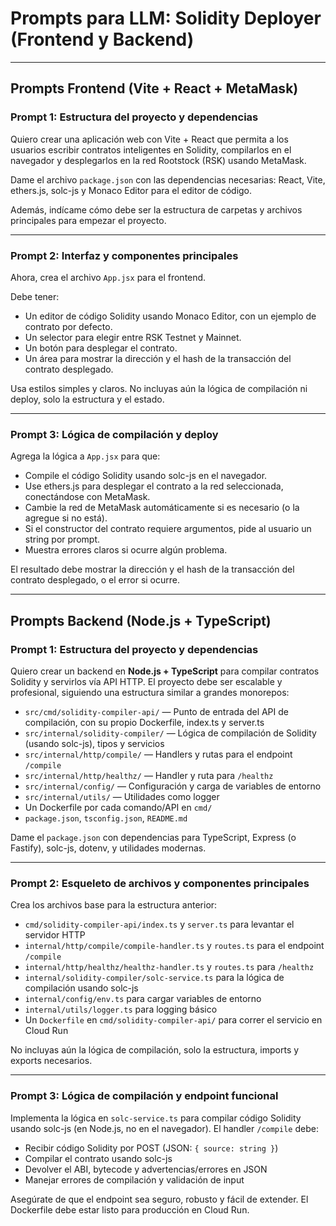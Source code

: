 # Prompts para LLM: Solidity Deployer (Frontend y Backend)

---

## Prompts Frontend (Vite + React + MetaMask)

### Prompt 1: Estructura del proyecto y dependencias

Quiero crear una aplicación web con Vite + React que permita a los usuarios escribir contratos inteligentes en Solidity, compilarlos en el navegador y desplegarlos en la red Rootstock (RSK) usando MetaMask.

Dame el archivo `package.json` con las dependencias necesarias: React, Vite, ethers.js, solc-js y Monaco Editor para el editor de código.

Además, indícame cómo debe ser la estructura de carpetas y archivos principales para empezar el proyecto.

---

### Prompt 2: Interfaz y componentes principales

Ahora, crea el archivo `App.jsx` para el frontend.

Debe tener:

- Un editor de código Solidity usando Monaco Editor, con un ejemplo de contrato por defecto.
- Un selector para elegir entre RSK Testnet y Mainnet.
- Un botón para desplegar el contrato.
- Un área para mostrar la dirección y el hash de la transacción del contrato desplegado.

Usa estilos simples y claros. No incluyas aún la lógica de compilación ni deploy, solo la estructura y el estado.

---

### Prompt 3: Lógica de compilación y deploy

Agrega la lógica a `App.jsx` para que:

- Compile el código Solidity usando solc-js en el navegador.
- Use ethers.js para desplegar el contrato a la red seleccionada, conectándose con MetaMask.
- Cambie la red de MetaMask automáticamente si es necesario (o la agregue si no está).
- Si el constructor del contrato requiere argumentos, pide al usuario un string por prompt.
- Muestra errores claros si ocurre algún problema.

El resultado debe mostrar la dirección y el hash de la transacción del contrato desplegado, o el error si ocurre.

---

## Prompts Backend (Node.js + TypeScript)

### Prompt 1: Estructura del proyecto y dependencias

Quiero crear un backend en **Node.js + TypeScript** para compilar contratos Solidity y servirlos vía API HTTP. El proyecto debe ser escalable y profesional, siguiendo una estructura similar a grandes monorepos:

- `src/cmd/solidity-compiler-api/` — Punto de entrada del API de compilación, con su propio Dockerfile, index.ts y server.ts
- `src/internal/solidity-compiler/` — Lógica de compilación de Solidity (usando solc-js), tipos y servicios
- `src/internal/http/compile/` — Handlers y rutas para el endpoint `/compile`
- `src/internal/http/healthz/` — Handler y ruta para `/healthz`
- `src/internal/config/` — Configuración y carga de variables de entorno
- `src/internal/utils/` — Utilidades como logger
- Un Dockerfile por cada comando/API en `cmd/`
- `package.json`, `tsconfig.json`, `README.md`

Dame el `package.json` con dependencias para TypeScript, Express (o Fastify), solc-js, dotenv, y utilidades modernas.

---

### Prompt 2: Esqueleto de archivos y componentes principales

Crea los archivos base para la estructura anterior:

- `cmd/solidity-compiler-api/index.ts` y `server.ts` para levantar el servidor HTTP
- `internal/http/compile/compile-handler.ts` y `routes.ts` para el endpoint `/compile`
- `internal/http/healthz/healthz-handler.ts` y `routes.ts` para `/healthz`
- `internal/solidity-compiler/solc-service.ts` para la lógica de compilación usando solc-js
- `internal/config/env.ts` para cargar variables de entorno
- `internal/utils/logger.ts` para logging básico
- Un `Dockerfile` en `cmd/solidity-compiler-api/` para correr el servicio en Cloud Run

No incluyas aún la lógica de compilación, solo la estructura, imports y exports necesarios.

---

### Prompt 3: Lógica de compilación y endpoint funcional

Implementa la lógica en `solc-service.ts` para compilar código Solidity usando solc-js (en Node.js, no en el navegador). El handler `/compile` debe:

- Recibir código Solidity por POST (JSON: `{ source: string }`)
- Compilar el contrato usando solc-js
- Devolver el ABI, bytecode y advertencias/errores en JSON
- Manejar errores de compilación y validación de input

Asegúrate de que el endpoint sea seguro, robusto y fácil de extender. El Dockerfile debe estar listo para producción en Cloud Run.
